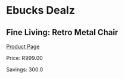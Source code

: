 
# Ebucks Dealz
## Fine Living: Retro Metal Chair
[Product Page](https://www.ebucks.com/web/shop/productSelected.do?prodId=992710756&catId=714965764)

Price: R999.00

Savings: 300.0


	